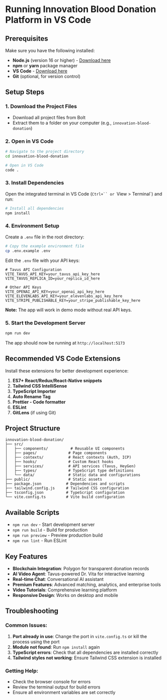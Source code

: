# Running Innovation Blood Donation Platform in VS Code

## Prerequisites

Make sure you have the following installed:
- **Node.js** (version 16 or higher) - [Download here](https://nodejs.org/)
- **npm** or **yarn** package manager
- **VS Code** - [Download here](https://code.visualstudio.com/)
- **Git** (optional, for version control)

## Setup Steps

### 1. Download the Project Files
- Download all project files from Bolt
- Extract them to a folder on your computer (e.g., `innovation-blood-donation`)

### 2. Open in VS Code
```bash
# Navigate to the project directory
cd innovation-blood-donation

# Open in VS Code
code .
```

### 3. Install Dependencies
Open the integrated terminal in VS Code (`Ctrl+`` or `View > Terminal`) and run:

```bash
# Install all dependencies
npm install
```

### 4. Environment Setup
Create a `.env` file in the root directory:

```bash
# Copy the example environment file
cp .env.example .env
```

Edit the `.env` file with your API keys:
```env
# Tavus API Configuration
VITE_TAVUS_API_KEY=your_tavus_api_key_here
VITE_TAVUS_REPLICA_ID=your_replica_id_here

# Other API Keys
VITE_OPENAI_API_KEY=your_openai_api_key_here
VITE_ELEVENLABS_API_KEY=your_elevenlabs_api_key_here
VITE_STRIPE_PUBLISHABLE_KEY=your_stripe_publishable_key_here
```

**Note:** The app will work in demo mode without real API keys.

### 5. Start the Development Server
```bash
npm run dev
```

The app should now be running at `http://localhost:5173`

## Recommended VS Code Extensions

Install these extensions for better development experience:

1. **ES7+ React/Redux/React-Native snippets**
2. **Tailwind CSS IntelliSense**
3. **TypeScript Importer**
4. **Auto Rename Tag**
5. **Prettier - Code formatter**
6. **ESLint**
7. **GitLens** (if using Git)

## Project Structure

```
innovation-blood-donation/
├── src/
│   ├── components/          # Reusable UI components
│   ├── pages/              # Page components
│   ├── contexts/           # React contexts (Auth, ICP)
│   ├── hooks/              # Custom React hooks
│   ├── services/           # API services (Tavus, HeyGen)
│   ├── types/              # TypeScript type definitions
│   └── data/               # Static data and configurations
├── public/                 # Static assets
├── package.json           # Dependencies and scripts
├── tailwind.config.js     # Tailwind CSS configuration
├── tsconfig.json          # TypeScript configuration
└── vite.config.ts         # Vite build configuration
```

## Available Scripts

- `npm run dev` - Start development server
- `npm run build` - Build for production
- `npm run preview` - Preview production build
- `npm run lint` - Run ESLint

## Key Features

- **Blockchain Integration**: Polygon for transparent donation records
- **AI Video Agent**: Tavus-powered Dr. Vita for interactive learning
- **Real-time Chat**: Conversational AI assistant
- **Premium Features**: Advanced matching, analytics, and enterprise tools
- **Video Tutorials**: Comprehensive learning platform
- **Responsive Design**: Works on desktop and mobile

## Troubleshooting

### Common Issues:

1. **Port already in use**: Change the port in `vite.config.ts` or kill the process using the port
2. **Module not found**: Run `npm install` again
3. **TypeScript errors**: Check that all dependencies are installed correctly
4. **Tailwind styles not working**: Ensure Tailwind CSS extension is installed

### Getting Help:

- Check the browser console for errors
- Review the terminal output for build errors
- Ensure all environment variables are set correctly
